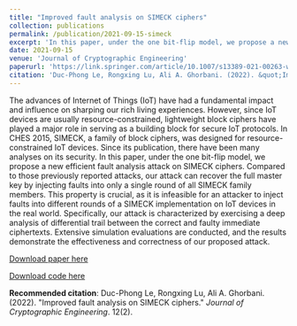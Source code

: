 ```yaml
---
title: "Improved fault analysis on SIMECK ciphers"
collection: publications
permalink: /publication/2021-09-15-simeck
excerpt: 'In this paper, under the one bit-flip model, we propose a new efficient fault analysis attack on SIMECK ciphers. Compared to those previously reported attacks, our attack can recover the full master key by injecting faults into only a single round of all SIMECK family members.'
date: 2021-09-15
venue: 'Journal of Cryptographic Engineering'
paperurl: 'https://link.springer.com/article/10.1007/s13389-021-00263-w'
citation: 'Duc-Phong Le, Rongxing Lu, Ali A. Ghorbani. (2022). &quot;Improved fault analysis on SIMECK ciphers.&quot; <i>Journal 1</i>. 12(2).'
---
```

The advances of Internet of Things (IoT) have had a fundamental impact and influence on sharping our rich living experiences. However, since IoT devices are usually resource-constrained, lightweight block ciphers have played a major role in serving as a building block for secure IoT protocols. In CHES 2015, SIMECK, a family of block ciphers, was designed for resource-constrained IoT devices. Since its publication, there have been many analyses on its security. In this paper, under the one bit-flip model, we propose a new efficient fault analysis attack on SIMECK ciphers. Compared to those previously reported attacks, our attack can recover the full master key by injecting faults into only a single round of all SIMECK family members. This property is crucial, as it is infeasible for an attacker to inject faults into different rounds of a SIMECK implementation on IoT devices in the real world. Specifically, our attack is characterized by exercising a deep analysis of differential trail between the correct and faulty immediate ciphertexts. Extensive simulation evaluations are conducted, and the results demonstrate the effectiveness and correctness of our proposed attack.

[Download paper here](http://dple.github.io/files/simeck.pdf)

[Download code here](https://github.com/dple/DFA_Simeck)

**Recommended citation**: Duc-Phong Le, Rongxing Lu, Ali A. Ghorbani. (2022). "Improved fault analysis on SIMECK ciphers." <i>Journal of Cryptographic Engineering</i>. 12(2).